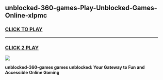 
## unblocked-360-games-Play-Unblocked-Games-Online-xlpmc
<h3>
<a href="https://premium76.site?title=unblocked-360-games&ref=25A">CLICK TO PLAY</a></h3>
<hr>

<h3>
<a href="https://premium76.site?title=unblocked-360-games&ref=25A">CLICK 2 PLAY</a>
  
</h3>

<a href="https://premium76.site?title=unblocked-360-games&ref=25A"><img src="https://clearcache.store/games.png"></a>


**unblocked-360-games games unblocked: Your Gateway to Fun and Accessible Online Gaming**
